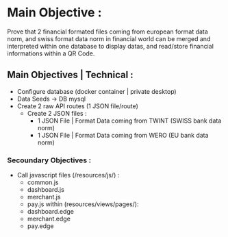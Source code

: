 # Main Objective :
Prove that 2 financial formated files coming from european format data norm, and swiss format data norm in financial world can be merged and interpreted within one database to display datas, and read/store financial informations within a QR Code.  

## Main Objectives | Technical : 
- Configure database (docker container | private desktop)
- Data Seeds -> DB mysql
- Create 2 raw API routes (1 JSON file/route) 
    - Create 2 JSON files :
      - 1 JSON File | Format Data coming from TWINT (SWISS bank data norm)
      - 1 JSON File | Format Data coming from WERO (EU bank data norm)

### Secoundary Objectives : 
- Call javascript files (/resources/js/) : 
    - common.js
    - dashboard.js
    - merchant.js
    - pay.js
  within (resources/views/pages/):
    - dashboard.edge
    - merchant.edge
    - pay.edge

